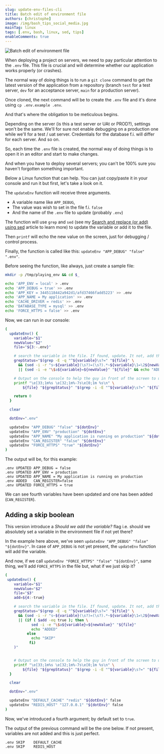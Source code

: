 ```yaml
---
slug: update-env-files-cli
title: Batch edit of environment file
authors: [christophe]
image: /img/bash_tips_social_media.jpg
mainTag: linux
tags: [.env, bash, linux, sed, tips]
enableComments: true
---
```

![Batch edit of environment file](/img/bash_tips_banner.jpg)

When deploying a project on servers, we need to pay particular attention to the `.env` file. This file is crucial and will determine whether our application works properly (or crashes).

The normal way of doing things is to run a `git clone` command to get the latest version of the application from a repository (branch `test` for a test server, `dev` for an acceptance server, `main` for a production server).

Once cloned, the next command will be to create the `.env` file and it's done using `cp .env.example .env`.

And that's where the obligation to be meticulous begins.

<!-- truncate -->

Depending on the server (is this a test server or UAt or PROD?), settings won't be the same. We'll for sure not enable debugging on a production one while we'll for a test / uat server. Credentials for the database f.i. will differ for each server. And so on.

So, each time the `.env` file is created, the normal way of doing things is to open it in an editor and start to make changes.

And when you have to deploy several servers; you can't be 100% sure you haven't forgotten something important.

Below a Linux function that can help. You can just copy/paste it in your console and run it but first, let's take a look on it.

The `updateEnv` function will receive three arguments.

* A variable name like `APP_DEBUG`,
* The value was wish to set in the file f.i. `false`
* And the name of the `.env` file to update (probably `.env`)

The function will use `grep` and `sed` (see my [Search and replace (or add) using sed](/blog/linux-sed-tips) article to learn more) to update the variable or add it to the file.

Then `printf` will echo the new value on the screen, just for debugging / control process.

Finally, the function is called like this: `updateEnv "APP_DEBUG" "false" ".env"`.

Before seeing the function, like always, just create a sample file:

```bash
mkdir -p /tmp/playing_env && cd $_

echo 'APP_ENV = local' > .env
echo 'APP_DEBUG = true' >> .env
echo 'APP_KEY = 3445118442a942d1/afd37466fadd5223' >> .env
echo 'APP_NAME = My application' >> .env
echo 'CACHE_DRIVER = redis' >> .env
echo 'DATABASE_TYPE = mysql' >> .env
echo 'FORCE_HTTPS = false' >> .env
```

Now, we can run in our console:

```bash
(
  updateEnv() {
    variable="$1"
    newValue="$2"
    file="${3:-.env}"

    # search the variable in the file. If found, update. It not, add the entry
    grepStatus="$(grep -E -q "^${variable}\s?=" "${file}" \
      && (sed -i -r "s~${variable}(\s?)=(\s?).*~${variable}\1=\2${newValue}~" "${file}" && echo "UPDATED") \
      || (sed -i -e "\$a${variable}=${newValue}" "${file}" && echo "ADDED"))"

    # Output on the console to help the guy in front of the screen to understand
    printf "\e[33;1m%s \e[32;1m%-7s\e[0;1m %s\n" \
        ${file} "${grepStatus}" "$(grep -i -E "^${variable}\s?=" "${file}")"

    return 0
  }

  clear

  dotEnv=".env"

  updateEnv "APP_DEBUG" "false" "${dotEnv}"
  updateEnv "APP_ENV" "production" "${dotEnv}"
  updateEnv "APP_NAME" "My application is running on production" "${dotEnv}"
  updateEnv "CAN_REGISTER" "false" "${dotEnv}"
  updateEnv "FORCE_HTTPS" "true" "${dotEnv}"
)
```

The output will be, for this example:

```text
.env UPDATED APP_DEBUG = false
.env UPDATED APP_ENV = production
.env UPDATED APP_NAME = My application is running on production
.env ADDED   CAN_REGISTER=false
.env UPDATED FORCE_HTTPS = true
```

We can see fourth variables have been updated and one has been added (`CAN_REGISTER`).

## Adding a skip boolean

This version introduce a *Should we add the variable?* flag i.e. should we absolutely set a variable in the environment file if not yet there?

In the example here above, we've seen `updateEnv "APP_DEBUG" "false" "${dotEnv}"`. In case of `APP_DEBUG` is not yet present, the `updateEnv` function will add the variable.

And now, if we call `updateEnv "FORCE_HTTPS" "false" "${dotEnv}"`, same thing, we'll add `FORCE_HTTPS` in the file but, what if we just skip it?

```bash
(
 updateEnv() {
    variable="$1"
    newValue="$2"
    file="$3"
    add=${4:-true}

    # search the variable in the file. If found, update. It not, add the entry
    grepStatus="$(grep -E -q "^${variable}\s?=" "${file}" \
      && (sed -i -r "s~${variable}(\s?)=(\s?).*~${variable}\1=\2${newValue}~" "${file}" && echo "UPDATED") \
      || (if ( $add -eq true ); then \
            sed -i -e "\$a${variable}=${newValue}" "${file}"
            echo "ADDED"
          else
            echo "SKIP"
           fi)
    )"


    # Output on the console to help the guy in front of the screen to understand
    printf "\e[33;1m%s \e[32;1m%-7s\e[0;1m %s\n" \
        ${file} "${grepStatus}" "$(grep -i -E "^${variable}\s?=" "${file}" || echo ${variable})"
  }

  clear

  dotEnv=".env"

  updateEnv "DEFAULT_CACHE" "redis" "${dotEnv}" false
  updateEnv "REDIS_HOST" "127.0.0.1" "${dotEnv}" false
)
```

Now, we've introduced a fourth argument; by default set to `true`.

The output of the previous command will be the one below. If not present, variables are not added and this is just perfect.

```text
.env SKIP    DEFAULT_CACHE
.env SKIP    REDIS_HOST
```
